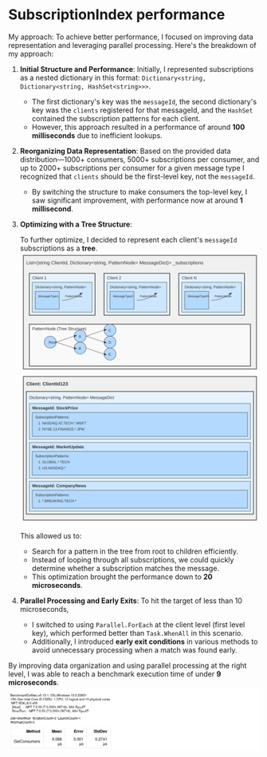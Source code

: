 ﻿# SubscriptionIndex performance
    
  My approach:
  To achieve better performance, I focused on improving data representation and leveraging parallel processing. 
  Here's the breakdown of my approach:

  1. **Initial Structure and Performance**:
      Initially, I represented subscriptions as a nested dictionary in this format:
      `Dictionary<string, Dictionary<string, HashSet<string>>>`. 
      - The first dictionary's key was the `messageId`, the second dictionary's key was the `clients` registered for that messageId, and the `HashSet` contained the subscription patterns for each client.
      - However, this approach resulted in a performance of around **100 milliseconds** due to inefficient lookups.

  2. **Reorganizing Data Representation**:
      Based on the provided data distribution—1000+ consumers, 5000+ subscriptions per consumer, and up to 2000+ subscriptions per consumer for a given message type
      I recognized that `clients` should be the first-level key, not the `messageId`.
      - By switching the structure to make consumers the top-level key, I saw significant improvement, with performance now at around **1 millisecond**.

  3. **Optimizing with a Tree Structure**:
  
      To further optimize, I decided to represent each client's `messageId` subscriptions as a **tree**. 
      ![Mon image](./images/subscription-data-structure.svg)
      ![Mon image](./images/single-client-subscription-structure.svg)
      
      This allowed us to:
      - Search for a pattern in the tree from root to children efficiently.
      - Instead of looping through all subscriptions, we could quickly determine whether a subscription matches the message.
      - This optimization brought the performance down to **20 microseconds**.

  4. **Parallel Processing and Early Exits**:
      To hit the target of less than 10 microseconds, 
      - I switched to using `Parallel.ForEach` at the client level (first level key), which performed better than `Task.WhenAll` in this scenario.
      - Additionally, I introduced **early exit conditions** in various methods to avoid unnecessary processing when a match was found early.
  
  By improving data organization and using parallel processing at the right level, I was able to reach a benchmark execution time of under **9 microseconds**.
    ![Mon image](./images/AbcArbitrage.Homework.Routing.MessageRouterBenchmarks-report.jpg)
